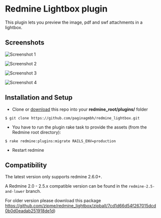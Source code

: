 Redmine Lightbox plugin
=======================

This plugin lets you preview the image, pdf and swf attachments in a lightbox.

Screenshots
-----------

![Screenshot 1](http://img.skitch.com/20110303-gj7p1qyb984s1yjn1takdfsid7.medium.jpg)

![Screenshot 2](http://img.skitch.com/20110303-pufurh8rw42kin8h2jgjxu1nee.medium.jpg)

![Screenshot 3](http://img.skitch.com/20110303-q2bqemgwccnfqdtt7shimguwm7.medium.jpg) 

![Screenshot 4](http://img.skitch.com/20110401-c5fx2ccgb1bg64ydhfemurqqch.medium.jpg) 

Installation and Setup
----------------------

* Clone or [download](https://github.com/paginagmbh/redmine_lightbox/releases) this repo into your **redmine_root/plugins/** folder
```
$ git clone https://github.com/paginagmbh/redmine_lightbox.git
```
* You have to run the plugin rake task to provide the assets (from the Redmine root directory):
```
$ rake redmine:plugins:migrate RAILS_ENV=production
```
* Restart redmine

Compatibility
-------------

The latest version only supports redmine 2.6.0+.

A Redmine 2.0 - 2.5.x compatible version can be found in the `redmine-2.5-and-lower` branch.

For older version please download this package https://github.com/zipme/redmine_lightbox/zipball/7cd1d66d54f267015dcd0b0d0eadab251918de1d)